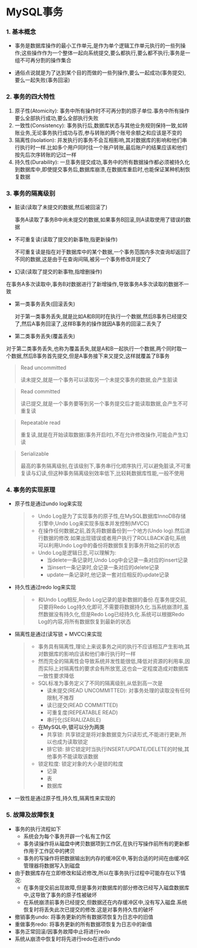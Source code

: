 # MySQL事务


### 1. 基本概念

* 事务是数据库操作的最小工作单元,是作为单个逻辑工作单元执行的一些列操作;这些操作作为一个整体一起向系统提交,要么都执行,要么都不执行;事务是一组不可再分割的操作集合

* 通俗点说就是为了达到某个目的而做的一些列操作,要么一起成功(事务提交),要么一起失败(事务回滚)

### 2. 事务的四大特性

1. 原子性(Atomicity): 事务中所有操作时不可再分割的原子单位.事务中所有操作要么全部执行成功,要么全部执行失败
2. 一致性(Consistency): 事务执行后,数据库状态与其他业务规则保持一致,如转账业务,无论事务执行成功与否,参与转账的两个账号余额之和应该是不变的
3. 隔离性(Isolation): 并发执行的事务不会互相影响,其对数据库的影响和他们串行执行时一样.比如多个用户同时往一个账户转账,最后账户的结果应该和他们按先后次序转账的记过一样
4. 持久性(Durability): 一旦事务提交成功,事务中的所有数据操作都必须被持久化到数据库中,即使提交事务后,数据库崩溃,在数据库重启时,也能保证某种机制恢复数据

### 3. 事务的隔离级别

* 脏读(读取了未提交的数据,然后被回滚了)

   事务A读取了事务B中尚未提交的数据,如果事务B回滚,则A读取使用了错误的数据

* 不可重复读(读取了提交的新事物,指更新操作)

  不可重复读是指在对于数据库中的某个数据,一个事务范围内多次查询却返回了不同的数据,这是由于在查询间隔,被另一个事务修改并提交了

* 幻读(读取了提交的新事物,指增删操作)

​	在事务A多次读取中,事务B对数据进行了新增操作,导致事务A多次读取的数据不一致

* 第一类事务丢失(回滚丢失)

  对于第一类事务丢失,就是比如A和B同时在执行一个数据,然后B事务已经提交了,然后A事务回滚了,这样B事务的操作就因A事务的回滚二丢失了

* 第二类事务丢失(覆盖丢失)

​	对于第二类事务丢失,也称为覆盖丢失,就是A和B一起执行一个数据,两个同时取一个数据,然后B事务首先提交,但是A事务接下来又提交,这样就覆盖了B事务

> Read uncommitted
>
> 读未提交,就是一个事务可以读取另一个未提交事务的数据,会产生脏读

> Read committed
>
> 读已提交,就是一个事务要等到另一个事务提交后才能读取数据,会产生不可重复读

> Repeatable read
>
> 重复读,就是在开始读取数据(事务开启时),不在允许修改操作,可能会产生幻读

> Serializable
>
> 最高的事务隔离级别,在该级别下,事务串行化顺序执行,可以避免脏读,不可重复读与幻读,但这种事务隔离级别效率低下,比较耗数据库性能,一般不使用

### 4. 事务的实现原理

* 原子性是通过undo log来实现

  > * Undo Log是为了实现事务的原子性,在MySQL数据库InnoDB存储引擎中,Undo Log来实现多版本并发控制(MVCC)
  > * 在操作任何数据之前,首先将数据备份到一个地方(Undo log).然后进行数据的修改.如果出现错误或者用户执行了ROLLBACK语句,系统可以利用Undo Log中的备份将数据恢复到事务开始之前的状态
  > * Undo Log是逻辑日志,可以理解为:
  >   * 当delete一条记录时,Undo Log中会记录一条对应的insert记录
  >   * 当insert一条记录时,会记录一条对应的delete记录
  >   * update一条记录时,他记录一套对应相反的update记录

* 持久性通过redo log来实现

  > * 和Undo Log相反,Redo Log记录的是新数据的备份.在事务提交前,只要将Redo Log持久化即可,不需要将数据持久化.当系统崩溃时,虽然数据没有持久化,但是Redo Log已经持久化.系统可以根据Redo Log的内容,将所有数据恢复到最新的状态

* 隔离性是通过(读写锁 + MVCC)来实现

  > * 事务具有隔离性,理论上来说事务之间的执行不应该相互产生影响,其对数据库的影响应该和他们串行执行时一样
  > * 然而完全的隔离性会导致系统并发性能很低,降低对资源的利用率,因而实际上对隔离性的要求会有所放宽,这也会一定程度造成对数据库一致性要求降低
  > * SQL标准为事务定义了不同的隔离级别,从低到高一次是
  >   * 读未提交(READ UNCOMMITTED): 对事务处理的读取没有任何限制,不推荐
  >   * 读已提交(READ COMMITTED)
  >   * 可重复度(REPEATABLE READ)
  >   * 串行化(SERIALIZABLE)
  > * **在MySQL中,锁可以分为两类**
  >   * 共享锁: 共享锁定是将对象数据变为只读形式,不能进行更新,所以也成为读取锁定
  >   * 排它锁: 排它锁定时当执行INSERT/UPDATE/DELETE的时候,其他事务不能读取该数据
  > * 锁定粒度: 锁定对象的大小是锁的粒度
  >   * 记录
  >   * 表
  >   * 数据库

* 一致性是通过原子性,持久性,隔离性来实现的

### 5. 故障及故障恢复

* 事务的执行流程如下
  * 系统会为每个事务开辟一个私有工作区
  * 事务读操作将从磁盘中拷贝数据项到工作区,在执行写操作前所有的更新都作用于工作区中的拷贝
  * 事务的写操作将把数据输出到内存的缓冲区中,等到合适的时间在由缓冲区管理器将数据写入到磁盘
* 由于数据库存在立即修改和延迟修改,所以在事务执行过程中可能存在以下情况:
  * 在事务提交前出现故障,但是事务对数据库的部分修改已经写入磁盘数据库中,这导致了事务的原子性被破坏
  * 在系统崩溃前事务已经提交,但数据还在内存缓冲区中,没有写入磁盘.系统恢复时将丢失此次已提交的修改.这是对事务持久性的破坏
* 撤销事务undo: 将事务更新的所有数据项恢复为日志中的旧值
* 重做事务redo: 将事务更新的所有数据项恢复为日志中的新值
* 事务正常回滚/因事务故障中止将进行redo
* 系统从崩溃中恢复时将先进行redo在进行undo

